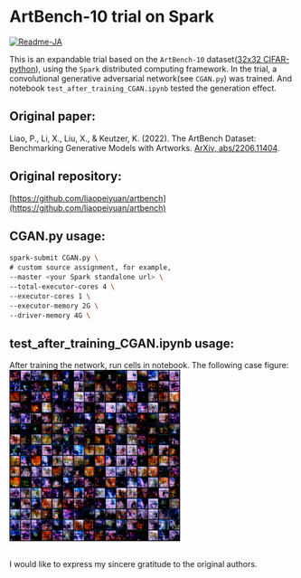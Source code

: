 # ArtBench-10 trial on Spark

[![Readme-JA](https://img.shields.io/badge/README-Japanese-red.svg)](README.ja.md)

This is an expandable trial based on the `ArtBench-10` dataset([32x32 CIFAR-python](https://artbench.eecs.berkeley.edu/files/artbench-10-python.tar.gz)), using the `Spark` distributed computing framework. In the trial, a convolutional generative adversarial network(see `CGAN.py`) was trained. And notebook `test_after_training_CGAN.ipynb` tested the generation effect.

## Original paper:
Liao, P., Li, X., Liu, X., & Keutzer, K. (2022). The ArtBench Dataset: Benchmarking Generative Models with Artworks. [ArXiv, abs/2206.11404](https://arxiv.org/abs/2206.11404).

## Original repository: 
[https://github.com/liaopeiyuan/artbench](https://github.com/liaopeiyuan/artbench)

## CGAN.py usage:

```bash
spark-submit CGAN.py \
# custom source assignment, for example,
--master <your Spark standalone url> \
--total-executor-cores 4 \
--executor-cores 1 \
--executor-memory 2G \
--driver-memory 4G \
```

## test_after_training_CGAN.ipynb usage:
After training the network, run cells in notebook. The following case figure:
<img src='./generated_images.png' width='60%'>

##
I would like to express my sincere gratitude to the original authors.